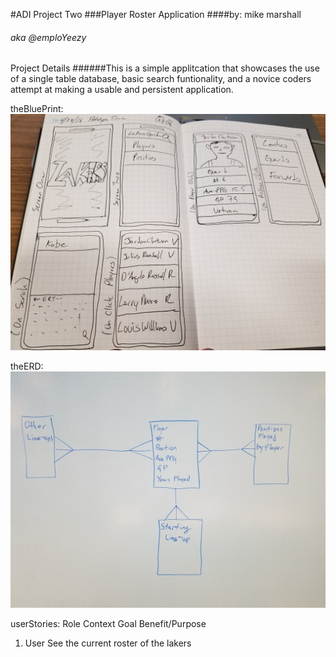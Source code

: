 #ADI Project Two
###Player Roster Application
####by: mike marshall
###### aka @emploYeezy

Project Details
######This is a simple applitcation that showcases the use of a single table database, basic search funtionality, and a novice coders attempt at making a usable and persistent application.   

theBluePrint:
![](projTwo/paperPrototype.jpg)

theERD:
![](projTwo/playerListErd.jpg)

userStories:
   Role   	Context   	Goal	       Benefit/Purpose
1. User		See the current roster of the lakers
